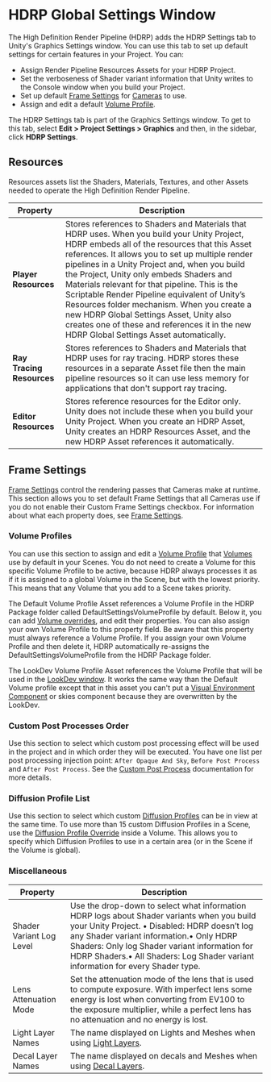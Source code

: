 # HDRP Global Settings Window

The High Definition Render Pipeline (HDRP) adds the HDRP Settings tab to Unity's Graphics Settings window. You can use this tab to set up default settings for certain features in your Project. You can:

- Assign Render Pipeline Resources Assets for your HDRP Project.
- Set the verboseness of Shader variant information that Unity writes to the Console window when you build your Project.
- Set up default [Frame Settings](Frame-Settings.md) for [Cameras](HDRP-Camera.md) to use.
- Assign and edit a default [Volume Profile](Volume-Profile.md).

The HDRP Settings tab is part of the Graphics Settings window. To get to this tab, select **Edit > Project Settings > Graphics** and then, in the sidebar, click **HDRP Settings**.

## Resources

Resources assets list the Shaders, Materials, Textures, and other Assets needed to operate the High Definition Render Pipeline.

| **Property**              | **Description**                                              |
| ------------------------- | ------------------------------------------------------------ |
| **Player Resources**      | Stores references to Shaders and Materials that HDRP uses. When you build your Unity Project, HDRP embeds all of the resources that this Asset references. It allows you to set up multiple render pipelines in a Unity Project and, when you build the Project, Unity only embeds Shaders and Materials relevant for that pipeline. This is the Scriptable Render Pipeline equivalent of Unity’s Resources folder mechanism. When you create a new HDRP Global Settings Asset, Unity also creates one of these and references it in the new HDRP Global Settings Asset automatically. |
| **Ray Tracing Resources** | Stores references to Shaders and Materials that HDRP uses for ray tracing. HDRP stores these resources in a separate Asset file then the main pipeline resources so it can use less memory for applications that don't support ray tracing. |
| **Editor Resources**      | Stores reference resources for the Editor only. Unity does not include these when you build your Unity Project. When you create an HDRP Asset, Unity creates an HDRP Resources Asset, and the new HDRP Asset references it automatically. |


## Frame Settings

[Frame Settings](Frame-Settings.md) control the rendering passes that Cameras make at runtime. This section allows you to set default Frame Settings that all Cameras use if you do not enable their Custom Frame Settings checkbox. For information about what each property does, see [Frame Settings](Frame-Settings.md).

### Volume Profiles

You can use this section to assign and edit a [Volume Profile](Volume-Profile.md) that [Volumes](Volumes.md) use by default in your Scenes. You do not need to create a Volume for this specific Volume Profile to be active, because HDRP always processes it as if it is assigned to a global Volume in the Scene, but with the lowest priority. This means that any Volume that you add to a Scene takes priority.

The Default Volume Profile Asset references a Volume Profile in the HDRP Package folder called DefaultSettingsVolumeProfile by default. Below it, you can add [Volume overrides](Volume-Components.md), and edit their properties. You can also assign your own Volume Profile to this property field. Be aware that this property must always reference a Volume Profile. If you assign your own Volume Profile and then delete it, HDRP automatically re-assigns the DefaultSettingsVolumeProfile from the HDRP Package folder.

The LookDev Volume Profile Asset references the Volume Profile that will be used in the [LookDev window](Look-Dev.md). It works the same way than the Default Volume profile except that in this asset you can't put a [Visual Environment Component](Override-Visual-Environment.md) or skies component because they are overwritten by the LookDev.

### Custom Post Processes Order

Use this section to select which custom post processing effect will be used in the project and in which order they will be executed.
You have one list per post processing injection point: `After Opaque And Sky`, `Before Post Process` and `After Post Process`. See the [Custom Post Process](Custom-Post-Process.md) documentation for more details.

### Diffusion Profile List

Use this section to select which custom [Diffusion Profiles](Diffusion-Profile.md) can be in view at the same time. To use more than 15 custom Diffusion Profiles in a Scene, use the [Diffusion Profile Override](Override-Diffusion-Profile.md) inside a Volume. This allows you to specify which Diffusion Profiles to use in a certain area (or in the Scene if the Volume is global).

### Miscellaneous

| **Property**              | **Description**                                              |
| --------------------------| ------------------------------------------------------------ |
| Shader Variant Log Level              | Use the drop-down to select what information HDRP logs about Shader variants when you build your Unity Project. • Disabled: HDRP doesn’t log any Shader variant information.• Only HDRP Shaders: Only log Shader variant information for HDRP Shaders.• All Shaders: Log Shader variant information for every Shader type. |
| Lens Attenuation Mode                 | Set the attenuation mode of the lens that is used to compute exposure. With imperfect lens some energy is lost when converting from EV100 to the exposure multiplier, while a perfect lens has no attenuation and no energy is lost. |
| Light Layer Names                     | The name displayed on Lights and Meshes when using [Light Layers](Light-Layers.md). |
| Decal Layer Names                     | The name displayed on decals and Meshes when using [Decal Layers](Decal.md). |
